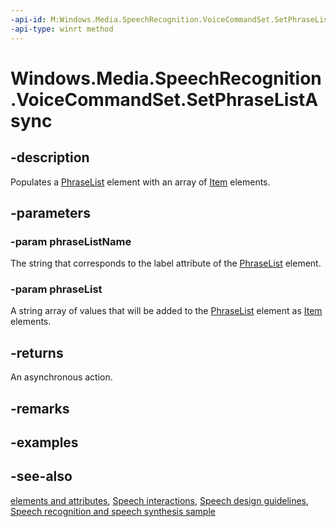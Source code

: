 ```yaml
---
-api-id: M:Windows.Media.SpeechRecognition.VoiceCommandSet.SetPhraseListAsync(System.String,Windows.Foundation.Collections.IIterable{System.String})
-api-type: winrt method
---
```


<!-- Method syntax
public Windows.Foundation.IAsyncAction SetPhraseListAsync(System.String phraseListName, Windows.Foundation.Collections.IIterable<System.String> phraseList)
-->

# Windows.Media.SpeechRecognition.VoiceCommandSet.SetPhraseListAsync

## -description
Populates a [PhraseList](https://docs.microsoft.com/uwp/schemas/voicecommands/voice-command-elements-and-attributes-1-2.md) element with an array of [Item](https://docs.microsoft.com/uwp/schemas/voicecommands/voice-command-elements-and-attributes-1-2.md) elements.

## -parameters
### -param phraseListName
The string that corresponds to the label attribute of the [PhraseList](https://docs.microsoft.com/uwp/schemas/voicecommands/voice-command-elements-and-attributes-1-2.md) element.

### -param phraseList
A string array of values that will be added to the [PhraseList](https://docs.microsoft.com/uwp/schemas/voicecommands/voice-command-elements-and-attributes-1-2.md) element as [Item](https://docs.microsoft.com/uwp/schemas/voicecommands/voice-command-elements-and-attributes-1-2.md) elements.

## -returns
An asynchronous action.

## -remarks

## -examples

## -see-also
[ elements and attributes](https://docs.microsoft.com/uwp/schemas/voicecommands/voice-command-elements-and-attributes-1-2.md), [Speech interactions](http://msdn.microsoft.com/library/646db3ce-fa81-4727-8c21-936c81079439), [Speech design guidelines](http://msdn.microsoft.com/library/4a63a8c4-4182-4e36-ba12-4c343a56fca9), [Speech recognition and speech synthesis sample](http://go.microsoft.com/fwlink/p/?LinkID=619897)